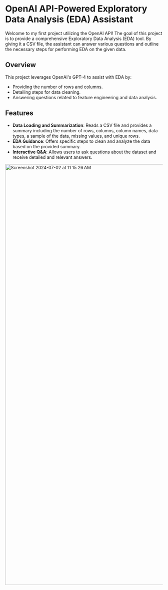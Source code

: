 # OpenAI API-Powered Exploratory Data Analysis (EDA) Assistant

Welcome to my first project utilizing the OpenAI API! The goal of this project is to provide a comprehensive Exploratory Data Analysis (EDA) tool. By giving it a CSV file, the assistant can answer various questions and outline the necessary steps for performing EDA on the given data.

## Overview

This project leverages OpenAI's GPT-4 to assist with EDA by:
- Providing the number of rows and columns.
- Detailing steps for data cleaning.
- Answering questions related to feature engineering and data analysis.

## Features

- **Data Loading and Summarization**: Reads a CSV file and provides a summary including the number of rows, columns, column names, data types, a sample of the data, missing values, and unique rows.
- **EDA Guidance**: Offers specific steps to clean and analyze the data based on the provided summary.
- **Interactive Q&A**: Allows users to ask questions about the dataset and receive detailed and relevant answers.


<img width="1344" alt="Screenshot 2024-07-02 at 11 15 26 AM" src="https://github.com/PurvaB25/OpenAI_API_EDA/assets/100107332/d0ff2306-9fa3-4f9f-a1d2-04e1f68cdb0d">
